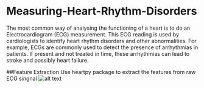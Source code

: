 # Measuring-Heart-Rhythm-Disorders
The most common way of analysing the functioning of a heart is to do an Electrocardiogram (ECG) measurement. This ECG reading is used by cardiologists to identify heart rhythm disorders and other abnormalities. For example, ECGs are commonly used to detect the presence of arrhythmias in patients. If present and not treated in time, these arrhythmias can lead to stroke and possibly heart failure.

##Feature Extraction
Use heartpy package to extract the features from raw ECG singnal
![alt text](C:\Users\vijay\OneDrive\Pictures\ECG)
